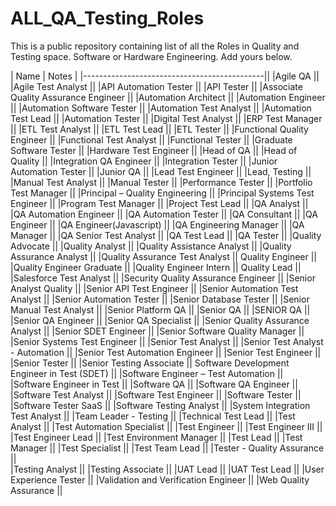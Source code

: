 # ALL_QA_Testing_Roles
This is a public repository containing list of all the Roles in Quality and Testing space. Software or Hardware Engineering. Add yours below.


| Name                                        |  Notes      |
|---------------------------------------------||
|Agile QA                                     ||
|Agile Test Analyst                           ||
|API Automation Tester                        ||
|API Tester                                   ||
|Associate Quality Assurance Engineer         ||
|Automation Architect                         ||
|Automation Engineer                          ||
|Automation Software Tester                   ||
|Automation Test Analyst                      ||
|Automation Test Lead                         ||
|Automation Tester                            ||
|Digital Test Analyst                         ||
|ERP Test Manager                             ||
|ETL Test Analyst                             ||
|ETL Test Lead                                ||
|ETL Tester                                   ||
|Functional Quality Engineer                  ||
|Functional Test Analyst                      ||
|Functional Tester                            ||
|Graduate Software Tester                     ||
|Hardware Test Engineer                       ||
|Head of QA                                   ||
|Head of Quality                              ||
|Integration QA Engineer                      ||
|Integration Tester                           ||
|Junior Automation Tester                     ||
|Junior QA                                    ||
|Lead Test Engineer                           ||
|Lead, Testing                                ||
|Manual Test Analyst                          ||
|Manual Tester                                ||
|Performance Tester                           ||
|Portfolio Test Manager                       ||
|Principal – Quality Engineering              ||
|Principal Systems Test Engineer              ||
|Program Test Manager                         ||
|Project Test Lead                            ||
|QA Analyst                                   ||
|QA Automation Engineer                       ||
|QA Automation Tester                         ||
|QA Consultant                                ||
|QA Engineer                                  ||
|QA Engineer(Javascript)                      ||
|QA Engineering Manager                       ||
|QA Manager                                   ||
|QA Senior Test Analyst                       ||
|QA Test Lead                                 ||
|QA Tester                                    ||
|Quality Advocate                             ||
|Quality Analyst                              ||
|Quality Assistance Analyst                   ||
|Quality Assurance Analyst                    ||
|Quality Assurance Test Analyst               ||
Quality Engineer                              ||
|Quality Engineer Graduate                    ||
|Quality Engineer Intern                      ||
Quality Lead                                  || 
|Salesforce Test Analyst                      ||
|Security Quality Assurance Engineer          ||
|Senior Analyst Quality                       ||
|Senior API Test Engineer                     ||
|Senior Automation Test Analyst               ||
|Senior Automation Tester                     ||
|Senior Database Tester                       ||
|Senior Manual Test Analyst                   ||
|Senior Platform QA                           ||
|Senior QA                                    ||
|SENIOR QA                                    ||
|Senior QA Engineer                           ||
|Senior QA Specialist                         ||
|Senior Quality Assurance Analyst             ||
|Senior SDET Engineer                         ||
|Senior Software Quality Manager              ||
|Senior Systems Test Engineer                 ||
|Senior Test Analyst                          ||
|Senior Test Analyst - Automation             ||
|Senior Test Automation Engineer              ||
|Senior Test Engineer                         ||
|Senior Tester                                ||
|Senior Testing Associate                     ||
Software Development Engineer in Test (SDET)  ||
|Software Engineer – Test Automation          ||
|Software Engineer in Test                    ||
|Software QA                                  ||
|Software QA Engineer                         ||
|Software Test Analyst                        ||
|Software Test Engineer                       ||
|Software Tester                              ||
|Software Tester SaaS                         ||
|Software Testing Analyst                     ||
|System Integration Test Analyst              ||
|Team Leader - Testing                        ||
|Technical Test Lead                          ||
|Test Analyst                                 ||
|Test Automation Specialist                   ||
|Test Engineer                                ||
|Test Engineer III                            ||
|Test Engineer Lead                           ||
|Test Environment Manager                     ||
|Test Lead                                    ||
|Test Manager                                 ||
|Test Specialist                              ||
|Test Team Lead                               ||
|Tester - Quality Assurance                   ||              
|Testing Analyst                              ||
|Testing Associate                            ||
|UAT Lead                                     ||
|UAT Test Lead                                ||
|User Experience Tester                       ||
|Validation and Verification Engineer         ||
|Web Quality Assurance                        ||

